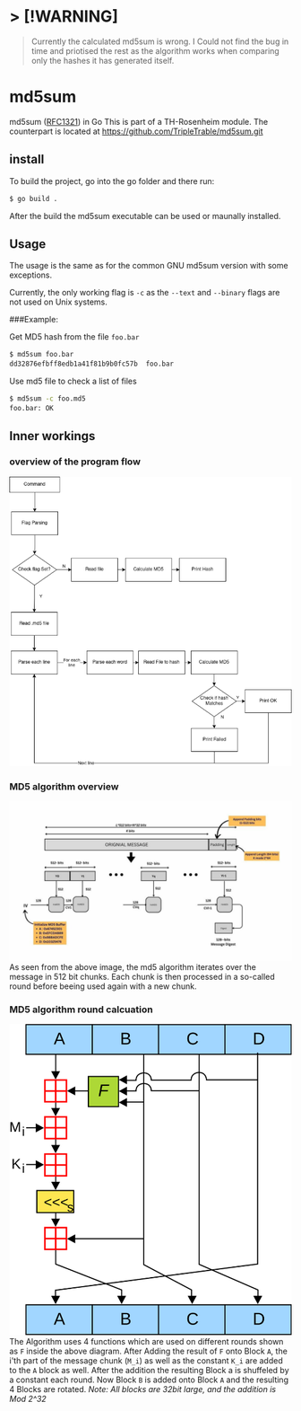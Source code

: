 # > [!WARNING]
> Currently the calculated md5sum is wrong. I Could not find the bug in time and
> priotised the rest as the algorithm works when comparing only the hashes it
> has generated itself.


# md5sum
md5sum ([RFC1321](rfc1321.txt)) in Go
This is part of a TH-Rosenheim module. The counterpart is located at https://github.com/TripleTrable/md5sum.git

## install

To build the project, go into the go folder and there run:
```bash
$ go build .
```

After the build the md5sum executable can be used or maunally installed.

## Usage

The usage is the same as for the common GNU md5sum version with some exceptions.

Currently, the only working flag is ```-c``` as the ```--text``` and
```--binary``` flags are not used on Unix systems.

###Example:

Get MD5 hash from the file ```foo.bar```
```bash
$ md5sum foo.bar
dd32876efbff8edb1a41f81b9b0fc57b  foo.bar
```
Use md5 file to check a list of files

```bash
$ md5sum -c foo.md5
foo.bar: OK
```
    
## Inner workings

### overview of the program flow
![Flow diagram of md5sum](./images/function-flow.png)


### MD5 algorithm overview
![md5sum Algorithm Overview (from geeksforgeeks)](./images/md5algo1.jpg)
As seen from the above image, the md5 algorithm iterates over the message in 512
bit chunks. Each chunk is then processed in a so-called round before beeing used
again with a new chunk.

### MD5 algorithm round calcuation
![md5sum Algorithm of one round (from Wikipedia)](./images/md5algo.svg)
The Algorithm uses 4 functions which are used on different rounds shown as
```F``` inside the above diagram. After Adding the result of ```F``` onto Block
```A```, the i'th part of the message chunk (```M_i```) as well as the constant
```K_i``` are added to the ```A``` block as well. After the addition the
resulting Block a is shuffeled by a constant each round. Now Block ```B``` is
added onto Block ```A``` and the resulting 4 Blocks are rotated.
*Note: All blocks are 32bit large, and the addition is Mod 2^32*

